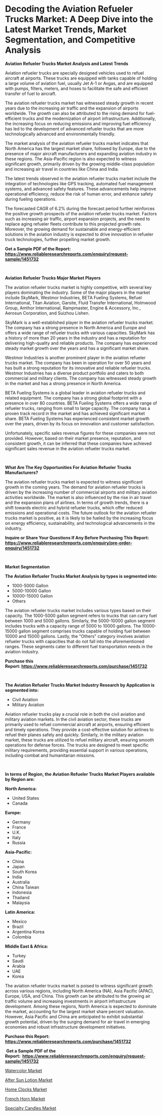 <p><h1>Decoding the Aviation Refueler Trucks Market: A Deep Dive into the Latest Market Trends, Market Segmentation, and Competitive Analysis</h1></p><p><strong>Aviation Refueler Trucks Market Analysis and Latest Trends</strong></p>
<p><p>Aviation refueler trucks are specially designed vehicles used to refuel aircraft at airports. These trucks are equipped with tanks capable of holding a large volume of aviation fuel, usually Jet A-1 or Avgas, and are equipped with pumps, filters, meters, and hoses to facilitate the safe and efficient transfer of fuel to aircraft.</p><p>The aviation refueler trucks market has witnessed steady growth in recent years due to the increasing air traffic and the expansion of airports worldwide. The growth can also be attributed to the rising demand for fuel-efficient trucks and the modernization of airport infrastructure. Additionally, the increasing focus on reducing emissions and improving fuel efficiency has led to the development of advanced refueler trucks that are more technologically advanced and environmentally friendly.</p><p>The market analysis of the aviation refueler trucks market indicates that North America has the largest market share, followed by Europe, due to the presence of major aircraft manufacturers and expanding aviation industry in these regions. The Asia-Pacific region is also expected to witness significant growth, primarily driven by the growing middle-class population and increasing air travel in countries like China and India.</p><p>The latest trends observed in the aviation refueler trucks market include the integration of technologies like GPS tracking, automated fuel management systems, and advanced safety features. These advancements help improve operational efficiency, reduce the risk of human error, and enhance safety during fueling operations.</p><p>The forecasted CAGR of 6.2% during the forecast period further reinforces the positive growth prospects of the aviation refueler trucks market. Factors such as increasing air traffic, airport expansion projects, and the need to replace aging refueler fleets contribute to this projected growth rate. Moreover, the growing demand for sustainable and energy-efficient solutions in the aviation industry is expected to drive innovation in refueler truck technologies, further propelling market growth.</p></p>
<p><strong>Get a Sample PDF of the Report:&nbsp; <a href="https://www.reliableresearchreports.com/enquiry/request-sample/1451732">https://www.reliableresearchreports.com/enquiry/request-sample/1451732</a></strong></p>
<p>&nbsp;</p>
<p><strong>Aviation Refueler Trucks Major Market Players</strong></p>
<p><p>The aviation refueler trucks market is highly competitive, with several key players dominating the industry. Some of the major players in the market include SkyMark, Westmor Industries, BETA Fueling Systems, Refuel International, Titan Aviation, Garsite, Fluid Transfer International, Holmwood Group, Amthor International, Rampmaster, Engine & Accessory, Inc., Aerosun Corporation, and Suizhou Lishen. </p><p>SkyMark is a well-established player in the aviation refueler trucks market. The company has a strong presence in North America and Europe and offers a wide range of refueler trucks with various capacities. SkyMark has a history of more than 20 years in the industry and has a reputation for delivering high-quality and reliable products. The company has experienced steady market growth over the years and has a significant market share.</p><p>Westmor Industries is another prominent player in the aviation refueler trucks market. The company has been in operation for over 50 years and has built a strong reputation for its innovative and reliable refueler trucks. Westmor Industries has a diverse product portfolio and caters to both commercial and military clients. The company has witnessed steady growth in the market and has a strong presence in North America.</p><p>BETA Fueling Systems is a global leader in aviation refueler trucks and related equipment. The company has a strong global footprint with a presence in over 80 countries. BETA Fueling Systems offers a wide range of refueler trucks, ranging from small to large capacity. The company has a proven track record in the market and has achieved significant market share. BETA Fueling Systems has experienced consistent market growth over the years, driven by its focus on innovation and customer satisfaction.</p><p>Unfortunately, specific sales revenue figures for these companies were not provided. However, based on their market presence, reputation, and consistent growth, it can be inferred that these companies have achieved significant sales revenue in the aviation refueler trucks market.</p></p>
<p>&nbsp;</p>
<p><strong>What Are The Key Opportunities For Aviation Refueler Trucks Manufacturers?</strong></p>
<p><p>The aviation refueler trucks market is expected to witness significant growth in the coming years. The demand for aviation refueler trucks is driven by the increasing number of commercial airports and military aviation activities worldwide. The market is also influenced by the rise in air travel and the expansion plans of airlines. In terms of growth trends, there is a shift towards electric and hybrid refueler trucks, which offer reduced emissions and operational costs. The future outlook for the aviation refueler trucks market is positive, as it is likely to be fueled by the increasing focus on energy efficiency, sustainability, and technological advancements in the industry.</p></p>
<p><strong>Inquire or Share Your Questions If Any Before Purchasing This Report: <a href="https://www.reliableresearchreports.com/enquiry/pre-order-enquiry/1451732">https://www.reliableresearchreports.com/enquiry/pre-order-enquiry/1451732</a></strong></p>
<p>&nbsp;</p>
<p><strong>Market Segmentation</strong></p>
<p><strong>The Aviation Refueler Trucks Market Analysis by types is segmented into:</strong></p>
<p><ul><li>1000-5000 Gallon</li><li>5000-10000 Gallon</li><li>10000-15000 Gallon</li><li>Others</li></ul></p>
<p><p>The aviation refueler trucks market includes various types based on their capacity. The 1000-5000 gallon segment refers to trucks that can carry fuel between 1000 and 5000 gallons. Similarly, the 5000-10000 gallon segment includes trucks with a capacity range of 5000 to 10000 gallons. The 10000-15000 gallon segment comprises trucks capable of holding fuel between 10000 and 15000 gallons. Lastly, the "Others" category involves aviation refueler trucks with capacities that do not fall into the aforementioned ranges. These segments cater to different fuel transportation needs in the aviation industry.</p></p>
<p><strong>Purchase this Report:&nbsp;<a href="https://www.reliableresearchreports.com/purchase/1451732">https://www.reliableresearchreports.com/purchase/1451732</a></strong></p>
<p>&nbsp;</p>
<p><strong>The Aviation Refueler Trucks Market Industry Research by Application is segmented into:</strong></p>
<p><ul><li>Civil Aviation</li><li>Military Aviation</li></ul></p>
<p><p>Aviation refueler trucks play a crucial role in both the civil aviation and military aviation markets. In the civil aviation sector, these trucks are primarily used to refuel commercial aircraft at airports, ensuring efficient and timely operations. They provide a cost-effective solution for airlines to refuel their planes safely and quickly. Similarly, in the military aviation market, these trucks are utilized to refuel military aircraft, ensuring smooth operations for defense forces. The trucks are designed to meet specific military requirements, providing essential support in various operations, including combat and humanitarian missions.</p></p>
<p>&nbsp;</p>
<p><strong>In terms of Region, the Aviation Refueler Trucks Market Players available by Region are:</strong></p>
<p>
    <p> <strong> North America: </strong>
        <ul>
            <li>United States</li>
            <li>Canada</li>
        </ul>
        </p> 
    <p> <strong> Europe: </strong>
        <ul>
            <li>Germany</li>
            <li>France</li>
            <li>U.K.</li>
            <li>Italy</li>
            <li>Russia</li>
        </ul>
        </p> 
    <p> <strong> Asia-Pacific: </strong>
        <ul>
            <li>China</li>
            <li>Japan</li>
            <li>South Korea</li>
            <li>India</li>
            <li>Australia</li>
            <li>China Taiwan</li>
            <li>Indonesia</li>
            <li>Thailand</li>
            <li>Malaysia</li>
        </ul>
        </p> 
    <p> <strong> Latin America: </strong>
        <ul>
            <li>Mexico</li>
            <li>Brazil</li>
            <li>Argentina Korea</li>
            <li>Colombia</li>
        </ul>
        </p> 
    <p> <strong> Middle East & Africa: </strong>
        <ul>
            <li>Turkey</li>
            <li>Saudi</li>
            <li>Arabia</li>
            <li>UAE</li>
            <li>Korea</li>
        </ul>
    </p>
    </p>
<p><p>The aviation refueler trucks market is poised to witness significant growth across various regions, including North America (NA), Asia Pacific (APAC), Europe, USA, and China. This growth can be attributed to the growing air traffic volume and increasing investments in airport infrastructure development. Among these regions, North America is expected to dominate the market, accounting for the largest market share percent valuation. However, Asia Pacific and China are anticipated to exhibit substantial growth potential, driven by the surging demand for air travel in emerging economies and robust infrastructure development initiatives.</p></p>
<p><strong>Purchase this Report: <a href="https://www.reliableresearchreports.com/purchase/1451732">https://www.reliableresearchreports.com/purchase/1451732</a></strong></p>
<p>&nbsp;<strong>Get a Sample PDF of the Report:&nbsp;&nbsp;<a href="https://www.reliableresearchreports.com/enquiry/request-sample/1451732">https://www.reliableresearchreports.com/enquiry/request-sample/1451732</a></strong></p>
<p><strong></strong></p>
<p><p><a href="https://medium.com/@reecebednar/analyzing-watercolor-market-global-industry-perspective-and-forecast-2023-to-2030-9f166dd49f36">Watercolor Market</a></p><p><a href="https://medium.com/@flavietowne/after-sun-lotion-market-competitive-analysis-market-trends-and-forecast-to-2030-cd6b0cf66219">After Sun Lotion Market</a></p><p><a href="https://medium.com/@elsahermann/home-clocks-market-size-market-outlook-and-market-forecast-2023-to-2030-1a21e271cdfa">Home Clocks Market</a></p><p><a href="https://medium.com/@barttrantow2023/french-horn-market-comprehensive-assessment-by-type-application-and-geography-6ec5b27b65c4">French Horn Market</a></p><p><a href="https://medium.com/@verladurgan/specialty-candles-market-research-report-its-history-and-forecast-2023-to-2030-606ebf1f6115">Specialty Candles Market</a></p></p>